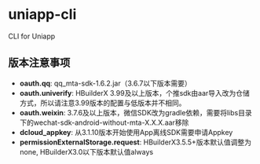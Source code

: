 # uniapp-cli

CLI for Uniapp

## 版本注意事项

- **oauth.qq**: qq_mta-sdk-1.6.2.jar（3.6.7以下版本需要）
- **oauth.univerify**: HBuilderX 3.99及以上版本，个推sdk由aar导入改为仓储方式，所以请注意3.99版本的配置与低版本并不相同。
- **oauth.weixin**: 3.7.6及以上版本，微信SDK改为gradle依赖，需要将libs目录下的wechat-sdk-android-without-mta-X.X.X.aar移除
- **dcloud_appkey**: 从3.1.10版本开始使用App离线SDK需要申请Appkey
- **permissionExternalStorage.request**: HBuilderX3.5.5+版本默认值调整为none, HBuilderX3.0以下版本默认值always
